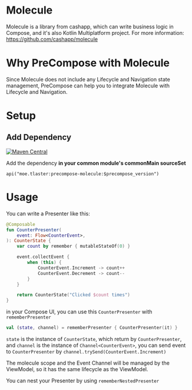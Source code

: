 # Molecule

Molecule is a library from cashapp, which can write business logic in Compose, and it's also Kotlin Multiplatform project. For more information: https://github.com/cashapp/molecule

# Why PreCompose with Molecule
Since Molecule does not include any Lifecycle and Navigation state management, PreCompose can help you to integrate Molecule with Lifecycle and Navigation.

# Setup
## Add Dependency
[![Maven Central](https://maven-badges.herokuapp.com/maven-central/moe.tlaster/precompose-molecule/badge.svg)](https://maven-badges.herokuapp.com/maven-central/moe.tlaster/precompose-molecule)

Add the dependency **in your common module's commonMain sourceSet**
```
api("moe.tlaster:precompose-molecule:$precompose_version")
```
# Usage

You can write a Presenter like this:
```kotlin
@Composable
fun CounterPresenter(
    event: Flow<CounterEvent>,
): CounterState {
    var count by remember { mutableStateOf(0) }

    event.collectEvent {
        when (this) {
            CounterEvent.Increment -> count++
            CounterEvent.Decrement -> count--
        }
    }

    return CounterState("Clicked $count times")
}
```
in your Compose UI, you can use this `CounterPresenter` with `rememberPresenter`
```kotlin
val (state, channel) = rememberPresenter { CounterPresenter(it) }
```
`state` is the instance of `CounterState`, which return by `CounterPresenter`, and `channel` is the instance of `Channel<CounterEvent>`, you can send event to `CounterPresenter` by `channel.trySend(CounterEvent.Increment)`

The molecule scope and the Event Channel will be managed by the ViewModel, so it has the same lifecycle as the ViewModel.

You can nest your Presenter by using `rememberNestedPresenter`